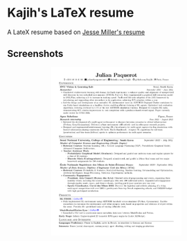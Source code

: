 # Kajih's LaTeX resume

A LateX resume based on [Jesse Miller's resume](<https://github.com/jam643/resume>)

## Screenshots

<p align="center">
    <img alt="Screenshot" src="images/resume_latex_kj.png" width="300">
</p>
